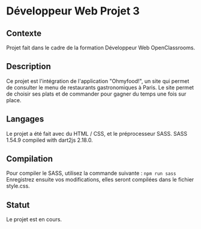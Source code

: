 # Développeur Web Projet 3

## Contexte
Projet fait dans le cadre de la formation Développeur Web OpenClassrooms.

## Description
Ce projet est l'intégration de l'application "Ohmyfood!", un site qui permet de consulter le menu de restaurants gastronomiques à Paris. Le site permet de choisir ses plats et de commander pour gagner du temps une fois sur place.

## Langages
Le projet a été fait avec du HTML / CSS, et le préprocesseur SASS.
SASS 1.54.9 compiled with dart2js 2.18.0.

## Compilation
Pour compiler le SASS, utilisez la commande suivante :
`npm run sass`
Enregistrez ensuite vos modifications, elles seront compilées dans le fichier style.css.

## Statut
Le projet est en cours.
